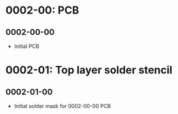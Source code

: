 # 0002-00: PCB

## 0002-00-00
 * Initial PCB

# 0002-01: Top layer solder stencil

## 0002-01-00
 * Initial solder mask for 0002-00-00 PCB

